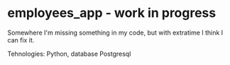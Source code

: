 # employees_app - work in progress

Somewhere I'm missing something in my code, but with extratime I think I can fix it.

Tehnologies: Python, database Postgresql
